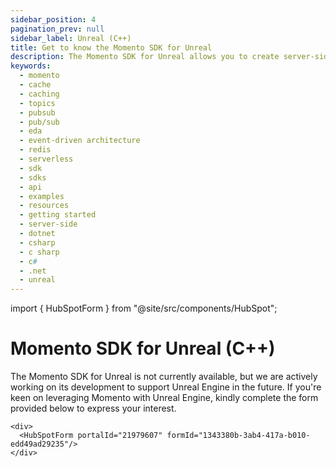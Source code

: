 ```yaml
---
sidebar_position: 4
pagination_prev: null
sidebar_label: Unreal (C++)
title: Get to know the Momento SDK for Unreal
description: The Momento SDK for Unreal allows you to create server-side applications with Unreal Engine, and take advantage of Momento's caching and pub-sub features. Find resources and examples here!
keywords:
  - momento
  - cache
  - caching
  - topics
  - pubsub
  - pub/sub
  - eda
  - event-driven architecture
  - redis
  - serverless
  - sdk
  - sdks
  - api
  - examples
  - resources
  - getting started
  - server-side
  - dotnet
  - csharp
  - c sharp
  - c#
  - .net
  - unreal
---
```


import { HubSpotForm } from "@site/src/components/HubSpot";

# Momento SDK for Unreal (C++)

The Momento SDK for Unreal is not currently available, but we are actively working on its development to support Unreal
Engine in the future. If you're keen on leveraging Momento with Unreal Engine, kindly complete the form provided below
to express your interest.

```mdx-code-block
<div>
  <HubSpotForm portalId="21979607" formId="1343380b-3ab4-417a-b010-edd49ad29235"/>
</div>
```

